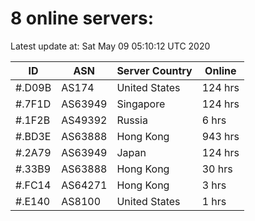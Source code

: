 # 8 online servers:

Latest update at: Sat May 09 05:10:12 UTC 2020

| ID | ASN | Server Country | Online |
| -- | --- | -------------- | ------ |
| #.D09B | AS174 | United States | 124 hrs |
| #.7F1D | AS63949 | Singapore | 124 hrs |
| #.1F2B | AS49392 | Russia | 6 hrs |
| #.BD3E | AS63888 | Hong Kong | 943 hrs |
| #.2A79 | AS63949 | Japan | 124 hrs |
| #.33B9 | AS63888 | Hong Kong | 30 hrs |
| #.FC14 | AS64271 | Hong Kong | 3 hrs |
| #.E140 | AS8100 | United States | 1 hrs |

